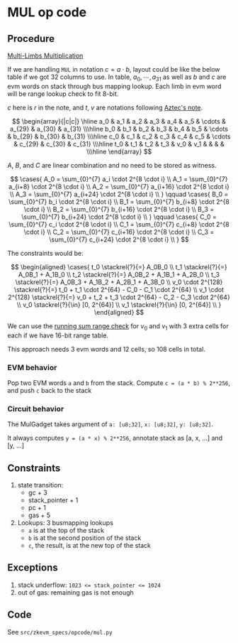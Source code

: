 # MUL op code

## Procedure

[Multi-Limbs Multiplication](https://hackmd.io/HL0QhGUeQoSgIBt2el6fHA)

If we are handling $\texttt{MUL}$ in notation $c = a \cdot b$, layout could be like the below table if we got 32 columns to use. In table, $a_0, \cdots, a_{31}$ as well as $b$ and $c$ are evm words on stack through bus mapping lookup. Each limb in evm word will be range lookup check to fit 8-bit.

$c$ here is $r$ in the note, and $t$, $v$ are notations following [Aztec's note](https://hackmd.io/@arielg/B13JoihA8). 

$$
\begin{array}{|c|c|}
\hline
a_0 & a_1 & a_2 & a_3 & a_4 & a_5 & \cdots & a_{29} & a_{30} & a_{31} \\\hline
b_0 & b_1 & b_2 & b_3 & b_4 & b_5 & \cdots & b_{29} & b_{30} & b_{31} \\\hline
c_0 & c_1 & c_2 & c_3 & c_4 & c_5 & \cdots & c_{29} & c_{30} & c_{31} \\\hline
t_0 & t_1 & t_2 & t_3 & v_0 & v_1 &        &        &        &        \\\hline
\end{array}
$$

$A$, $B$, and $C$ are linear combination and no need to be stored as witness.

$$
\cases{
    A_0 = \sum_{0}^{7} a_i \cdot 2^{8 \cdot i} \\
    A_1 = \sum_{0}^{7} a_{i+8} \cdot 2^{8 \cdot i} \\
    A_2 = \sum_{0}^{7} a_{i+16} \cdot 2^{8 \cdot i} \\
    A_3 = \sum_{0}^{7} a_{i+24} \cdot 2^{8 \cdot i} \\
}
\qquad
\cases{
    B_0 = \sum_{0}^{7} b_i \cdot 2^{8 \cdot i} \\
    B_1 = \sum_{0}^{7} b_{i+8} \cdot 2^{8 \cdot i} \\
    B_2 = \sum_{0}^{7} b_{i+16} \cdot 2^{8 \cdot i} \\
    B_3 = \sum_{0}^{7} b_{i+24} \cdot 2^{8 \cdot i} \\
}
\qquad
\cases{
    C_0 = \sum_{0}^{7} c_i \cdot 2^{8 \cdot i} \\
    C_1 = \sum_{0}^{7} c_{i+8} \cdot 2^{8 \cdot i} \\
    C_2 = \sum_{0}^{7} c_{i+16} \cdot 2^{8 \cdot i} \\
    C_3 = \sum_{0}^{7} c_{i+24} \cdot 2^{8 \cdot i} \\
}
$$

The constraints would be:

$$
\begin{aligned}
\cases{
    t_0 \stackrel{?}{=} A_0B_0 \\
    t_1 \stackrel{?}{=} A_0B_1 + A_1B_0 \\
    t_2 \stackrel{?}{=} A_0B_2 + A_1B_1 + A_2B_0 \\
    t_3 \stackrel{?}{=} A_0B_3 + A_1B_2 + A_2B_1 + A_3B_0 \\
    v_0 \cdot 2^{128} \stackrel{?}{=} t_0 + t_1 \cdot 2^{64} - C_0 - C_1 \cdot 2^{64} \\
    v_1 \cdot 2^{128} \stackrel{?}{=} v_0 + t_2 + t_3 \cdot 2^{64} - C_2 - C_3 \cdot 2^{64} \\
    v_0 \stackrel{?}{\in} [0, 2^{64}] \\
    v_1 \stackrel{?}{\in} [0, 2^{64}] \\
}
\end{aligned}
$$

We can use the [running sum range check](https://github.com/zcash/orchard/blob/main/src/circuit/gadget/utilities/lookup_range_check.rs) for $v_0$ and $v_1$ with 3 extra cells for each if we have 16-bit range table.

This approach needs 3 evm words and 12 cells, so 108 cells in total.

### EVM behavior

Pop two EVM words `a` and `b` from the stack. Compute `c = (a * b) % 2**256`, and push `c` back to the stack

### Circuit behavior

The MulGadget takes argument of `a: [u8;32]`, `x: [u8;32]`, `y: [u8;32]`.

It always computes `y = (a * x) % 2**256`, annotate stack as \[a, x, ...\] and \[y, ...\]

## Constraints

1. state transition:
   - gc + 3
   - stack_pointer + 1
   - pc + 1
   - gas + 5
2. Lookups: 3 busmapping lookups
   - `a` is at the top of the stack
   - `b` is at the second position of the stack
   - `c`, the result, is at the new top of the stack

## Exceptions

1. stack underflow: `1023 <= stack_pointer <= 1024`
2. out of gas: remaining gas is not enough

## Code

See `src/zkevm_specs/opcode/mul.py`
